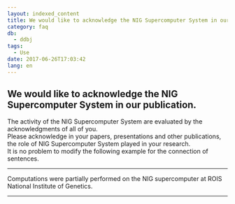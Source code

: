 ```yaml
---
layout: indexed_content
title: We would like to acknowledge the NIG Supercomputer System in our publication.
category: faq
db:
  - ddbj
tags: 
  - Use
date: 2017-06-26T17:03:42
lang: en
---
```


## We would like to acknowledge the NIG Supercomputer System in our publication.

<p>The activity of the NIG Supercomputer System are evaluated by the acknowledgments of all of you. <br>Please acknowledge in your papers, presentations and other publications, the role of NIG Supercomputer System played in your research. <br>It is no problem to modify the following example for the connection of sentences. </p>
<hr>
<p>Computations were partially performed on the NIG supercomputer at ROIS National Institute of Genetics.</p>
<hr>